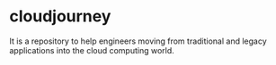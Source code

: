 # cloudjourney
It is a repository to help engineers moving from traditional and legacy applications into the cloud computing world.
